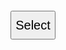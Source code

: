 # <!-- Title -->

- <!-- TO -->
- <!-- DO -->

<button onclick="select();">Select</button>

<script>
const items = document.querySelectorAll("li");
const selectedItems = new Set();
async function select() {
  if (selectedItems.size === items.length) {
    selectedItems.clear();
    return select();
  }
  const selectedItem = items[Math.floor(Math.random() * items.length)];
  if (selectedItems.has(selectedItem)) return select();
  selectedItems.add(selectedItem);
  for (let flips = 0; flips < 10; flips++) {
    items.forEach(item => item.style.opacity = Math.random() < 0.5 ? 1 : 0.2);
    await sleep(200);
  }
  items.forEach(item => item.style.opacity = item === selectedItem ? 1 : 0.2);
}

async function sleep(ms) {
  return new Promise(resolve => { setTimeout(resolve, ms); });
}
</script>

<style>
body, button, button:active {
  text-align: center;
  font-size: 20px;
  line-height: 40px;
}

ul {
  columns: 2;
  list-style: none;
  padding: 0;
}

li {
  transition: opacity 200ms ease-in-out;
}
</style>
